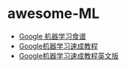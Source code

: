 # awesome-ML
* [Google 机器学习食谱](http://i.youku.com/i/UMjczOTc0NDkzNg==/custom?id=87105)
* [Google机器学习速成教程](https://www.bilibili.com/video/av20229263/)
* [Google机器学习速成教程英文版](https://www.bilibili.com/video/av20263128)
